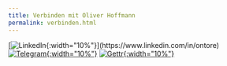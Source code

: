 ```yaml
---
title: Verbinden mit Oliver Hoffmann
permalink: verbinden.html
---
```

[![LinkedIn]([https://res.cloudinary.com/ontore/image/upload/f_auto,fl_any_format.sanitize,q_auto/v1659426347/2022-08-02-Telegram_ibefav.svg](https://res.cloudinary.com/ontore/image/upload/f_auto,fl_any_format.sanitize,q_auto/v1659431003/2022-08-02-linkedin_wpkz98.svg)){:width="10%"}](https://www.linkedin.com/in/ontore)
[![Telegram](https://res.cloudinary.com/ontore/image/upload/f_auto,fl_any_format.sanitize,q_auto/v1659426347/2022-08-02-Telegram_ibefav.svg){:width="10%"}](https://t.me/hoffmann2022)
[![Gettr](https://res.cloudinary.com/ontore/image/upload/f_auto,fl_any_format.sanitize,q_auto/v1659429404/2022-08-02-gettr_vnnbda.svg){:width="10%"}](https://gettr.com/user/hoffmann_2022)
